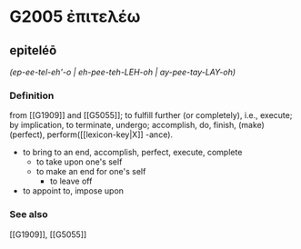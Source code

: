# G2005 ἐπιτελέω

## epiteléō

_(ep-ee-tel-eh'-o | eh-pee-teh-LEH-oh | ay-pee-tay-LAY-oh)_

### Definition

from [[G1909]] and [[G5055]]; to fulfill further (or completely), i.e., execute; by implication, to terminate, undergo; accomplish, do, finish, (make) (perfect), perform([[lexicon-key|X]] -ance).

- to bring to an end, accomplish, perfect, execute, complete
  - to take upon one's self
  - to make an end for one's self
    - to leave off
- to appoint to, impose upon

### See also

[[G1909]], [[G5055]]

